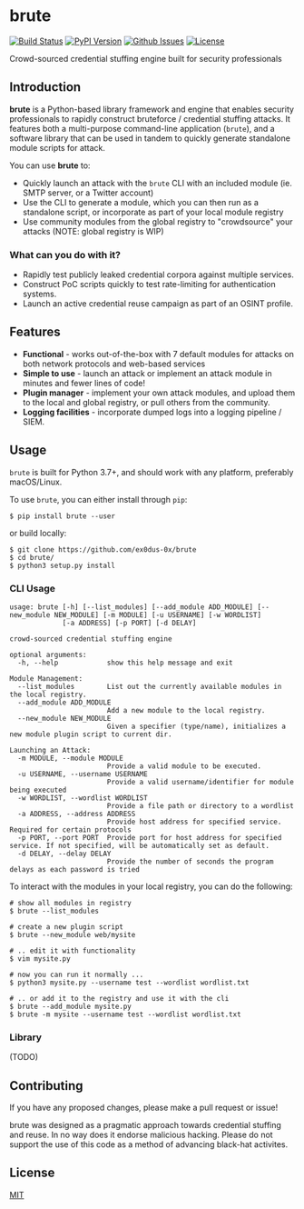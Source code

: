 # brute

[![Build Status](https://img.shields.io/github/workflow/status/ex0dus-0x/brute/CI/master)](https://github.com/ex0dus-0x/brute/actions?query=workflow%3ACI)
[![PyPI Version](https://badge.fury.io/py/brute.svg)](https://badge.fury.io/py/brute)
[![Github Issues](https://img.shields.io/github/issues/ex0dus-0x/brute.svg)](https://github.com/ex0dus-0x/brute/issues)
[![License](https://img.shields.io/badge/license-MIT-blue.svg)](https://codemuch.tech/license.txt)


Crowd-sourced credential stuffing engine built for security professionals

## Introduction

__brute__ is a Python-based library framework and engine that enables security professionals to rapidly construct bruteforce / credential stuffing attacks. It features both a multi-purpose command-line application (`brute`), and a software library that can be used in tandem to quickly generate standalone module scripts for attack.

You can use __brute__ to:

* Quickly launch an attack with the `brute` CLI with an included module (ie. SMTP server, or a Twitter account)
* Use the CLI to generate a module, which you can then run as a standalone script, or incorporate as part of your local module registry
* Use community modules from the global registry to "crowdsource" your attacks (NOTE: global registry is WIP)

### What can you do with it?

* Rapidly test publicly leaked credential corpora against multiple services.
* Construct PoC scripts quickly to test rate-limiting for authentication systems.
* Launch an active credential reuse campaign as part of an OSINT profile.

## Features

* __Functional__ - works out-of-the-box with 7 default modules for attacks on both network protocols and web-based services
* __Simple to use__ - launch an attack or implement an attack module in minutes and fewer lines of code!
* __Plugin manager__ - implement your own attack modules, and upload them to the local and global registry, or pull others from the community.
* __Logging facilities__ - incorporate dumped logs into a logging pipeline / SIEM.

## Usage

`brute` is built for Python 3.7+, and should work with any platform, preferably macOS/Linux.

To use `brute`, you can either install through `pip`:

```
$ pip install brute --user
```

or build locally:

```
$ git clone https://github.com/ex0dus-0x/brute
$ cd brute/
$ python3 setup.py install
```

### CLI Usage

```
usage: brute [-h] [--list_modules] [--add_module ADD_MODULE] [--new_module NEW_MODULE] [-m MODULE] [-u USERNAME] [-w WORDLIST]
             [-a ADDRESS] [-p PORT] [-d DELAY]

crowd-sourced credential stuffing engine

optional arguments:
  -h, --help            show this help message and exit

Module Management:
  --list_modules        List out the currently available modules in the local registry.
  --add_module ADD_MODULE
                        Add a new module to the local registry.
  --new_module NEW_MODULE
                        Given a specifier (type/name), initializes a new module plugin script to current dir.

Launching an Attack:
  -m MODULE, --module MODULE
                        Provide a valid module to be executed.
  -u USERNAME, --username USERNAME
                        Provide a valid username/identifier for module being executed
  -w WORDLIST, --wordlist WORDLIST
                        Provide a file path or directory to a wordlist
  -a ADDRESS, --address ADDRESS
                        Provide host address for specified service. Required for certain protocols
  -p PORT, --port PORT  Provide port for host address for specified service. If not specified, will be automatically set as default.
  -d DELAY, --delay DELAY
                        Provide the number of seconds the program delays as each password is tried
```

To interact with the modules in your local registry, you can do the following:

```
# show all modules in registry
$ brute --list_modules

# create a new plugin script
$ brute --new_module web/mysite

# .. edit it with functionality
$ vim mysite.py

# now you can run it normally ...
$ python3 mysite.py --username test --wordlist wordlist.txt

# .. or add it to the registry and use it with the cli
$ brute --add_module mysite.py
$ brute -m mysite --username test --wordlist wordlist.txt
```

### Library

(TODO)

## Contributing

If you have any proposed changes, please make a pull request or issue!

brute was designed as a pragmatic approach towards credential stuffing and reuse. In no way does it endorse malicious hacking. Please do not support the use of this code as a method of advancing black-hat activites.

## License

[MIT](https://codemuch.tech/license.txt)
